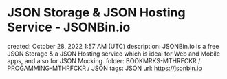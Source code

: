 # JSON Storage & JSON Hosting Service - JSONBin.io

created: October 28, 2022 1:57 AM (UTC)
description: JSONBin.io is a free JSON Storage & a JSON Hosting service which is ideal for Web and Mobile apps, and also for JSON Mocking.
folder: BOOKMRKS-MTHRFCKR / PROGAMMING-MTHRFCKR / JSON
tags: JSON
url: https://jsonbin.io